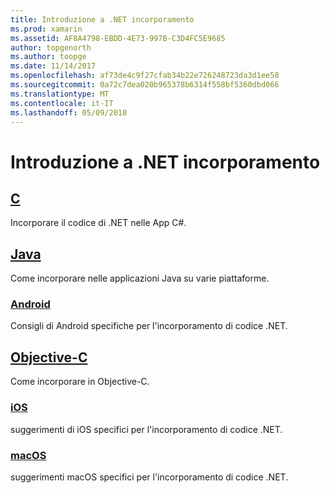```yaml
---
title: Introduzione a .NET incorporamento
ms.prod: xamarin
ms.assetid: AF8A4798-EBDD-4E73-997B-C3D4FC5E9685
author: topgenorth
ms.author: toopge
ms.date: 11/14/2017
ms.openlocfilehash: af73de4c9f27cfab34b22e726248723da3d1ee58
ms.sourcegitcommit: 0a72c7dea020b965378b6314f558bf5360dbd066
ms.translationtype: MT
ms.contentlocale: it-IT
ms.lasthandoff: 05/09/2018
---
```

# <a name="getting-started-with-net-embedding"></a>Introduzione a .NET incorporamento

## <a name="ccmd"></a>[C](c.md)

Incorporare il codice di .NET nelle App C#.

## <a name="javajavaindexmd"></a>[Java](java/index.md)

Come incorporare nelle applicazioni Java su varie piattaforme.

### <a name="androidjavaandroidmd"></a>[Android](java/android.md)

Consigli di Android specifiche per l'incorporamento di codice .NET.

## <a name="objective-cobjective-cindexmd"></a>[Objective-C](objective-c/index.md)

Come incorporare in Objective-C.

### <a name="iosobjective-ciosmd"></a>[iOS](objective-c/ios.md)

suggerimenti di iOS specifici per l'incorporamento di codice .NET.

### <a name="macosobjective-cmacosmd"></a>[macOS](objective-c/macos.md)

suggerimenti macOS specifici per l'incorporamento di codice .NET.
